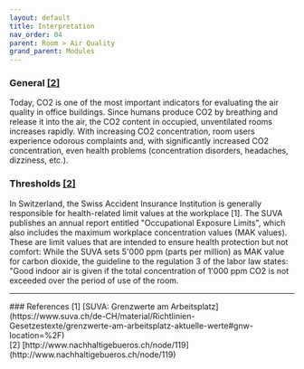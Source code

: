 ```yaml
---
layout: default
title: Interpretation
nav_order: 04
parent: Room > Air Quality
grand_parent: Modules
---
```


### General <a href="#nachhaltigebueros">[2]</a>
Today, CO2 is one of the most important indicators for evaluating the air quality in office buildings.
Since humans produce CO2 by breathing and release it into the air, the CO2 content in occupied, unventilated rooms increases rapidly.
With increasing CO2 concentration, room users experience odorous complaints and, with significantly increased CO2 concentration, even health problems (concentration disorders, headaches, dizziness, etc.). 

### Thresholds <a href="#nachhaltigebueros">[2]</a>
In Switzerland, the Swiss Accident Insurance Institution is generally responsible for health-related limit values at the workplace [1].
The SUVA publishes an annual report entitled "Occupational Exposure Limits", which also includes the maximum workplace concentration values (MAK values).
These are limit values that are intended to ensure health protection but not comfort: While the SUVA sets 5'000 ppm (parts per million) as MAK value for carbon dioxide, the guideline to the regulation 3 of the labor law states: "Good indoor air is given if the total concentration of 1'000 ppm CO2 is not exceeded over the period of use of the room.


<hr>
### References
<a id="suva">[1]</a> [SUVA: Grenzwerte am Arbeitsplatz](https://www.suva.ch/de-CH/material/Richtlinien-Gesetzestexte/grenzwerte-am-arbeitsplatz-aktuelle-werte#gnw-location=%2F) <br>
<a id="nachhaltigebueros">[2]</a> [http://www.nachhaltigebueros.ch/node/119](http://www.nachhaltigebueros.ch/node/119)
